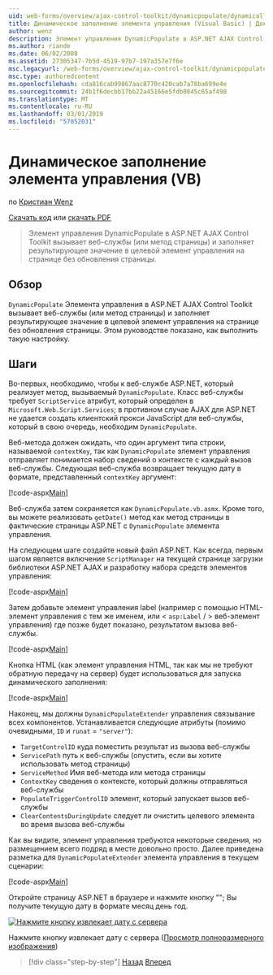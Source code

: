 ```yaml
---
uid: web-forms/overview/ajax-control-toolkit/dynamicpopulate/dynamically-populating-a-control-vb
title: Динамическое заполнение элемента управления (Visual Basic) | Документация Майкрософт
author: wenz
description: Элемент управления DynamicPopulate в ASP.NET AJAX Control Toolkit вызывает веб-службы (или метод страницы) и заполняет результирующее значение в целевой элемент управления на t...
ms.author: riande
ms.date: 06/02/2008
ms.assetid: 27305347-7b5d-4519-97b7-197a357e7f6e
msc.legacyurl: /web-forms/overview/ajax-control-toolkit/dynamicpopulate/dynamically-populating-a-control-vb
msc.type: authoredcontent
ms.openlocfilehash: cda816cab99867aac8770c420cab7a78ba699e4e
ms.sourcegitcommit: 24b1f6decbb17bb22a45166e5fdb0845c65af498
ms.translationtype: MT
ms.contentlocale: ru-RU
ms.lasthandoff: 03/01/2019
ms.locfileid: "57052031"
---
```

<a name="dynamically-populating-a-control-vb"></a>Динамическое заполнение элемента управления (VB)
====================
по [Кристиан Wenz](https://github.com/wenz)

[Скачать код](http://download.microsoft.com/download/d/8/f/d8f2f6f9-1b7c-46ad-9252-e1fc81bdea3e/dynamicpopulate0.vb.zip) или [скачать PDF](http://download.microsoft.com/download/b/6/a/b6ae89ee-df69-4c87-9bfb-ad1eb2b23373/dynamicpopulate0VB.pdf)

> Элемент управления DynamicPopulate в ASP.NET AJAX Control Toolkit вызывает веб-службы (или метод страницы) и заполняет результирующее значение в целевой элемент управления на странице без обновления страницы.


## <a name="overview"></a>Обзор

`DynamicPopulate` Элемента управления в ASP.NET AJAX Control Toolkit вызывает веб-службы (или метод страницы) и заполняет результирующее значение в целевой элемент управления на странице без обновления страницы. Этом руководстве показано, как выполнить такую настройку.

## <a name="steps"></a>Шаги

Во-первых, необходимо, чтобы к веб-службе ASP.NET, который реализует метод, вызываемый `DynamicPopulate`. Класс веб-службы требует `ScriptService` атрибут, который определен в `Microsoft.Web.Script.Services`; в противном случае AJAX для ASP.NET не удается создать клиентский прокси JavaScript для веб-службы, который в свою очередь, необходим `DynamicPopulate`.

Веб-метода должен ожидать, что один аргумент типа строки, называемой `contextKey`, так как `DynamicPopulate` элемент управления отправляет понимается набор сведений о контексте с каждый вызов веб-службы. Следующая веб-служба возвращает текущую дату в формате, представленный `contextKey` аргумент:

[!code-aspx[Main](dynamically-populating-a-control-vb/samples/sample1.aspx)]

Веб-служба затем сохраняется как `DynamicPopulate.vb.asmx`. Кроме того, вы можете реализовать `getDate()` метод как метод страницы в фактические страницы ASP.NET с `DynamicPopulate` элемента управления.

На следующем шаге создайте новый файл ASP.NET. Как всегда, первым шагом является включение `ScriptManager` на текущей странице загрузки библиотеки ASP.NET AJAX и разработку набора средств элементов управления:

[!code-aspx[Main](dynamically-populating-a-control-vb/samples/sample2.aspx)]

Затем добавьте элемент управления label (например с помощью HTML-элемент управления с тем же именем, или &lt; `asp:Label`  / &gt; веб-элемент управления) где позже будет показано, результатом вызова веб-службы.

[!code-aspx[Main](dynamically-populating-a-control-vb/samples/sample3.aspx)]

Кнопка HTML (как элемент управления HTML, так как мы не требуют обратную передачу на сервер) будет использоваться для запуска динамического заполнения:

[!code-aspx[Main](dynamically-populating-a-control-vb/samples/sample4.aspx)]

Наконец, мы должны `DynamicPopulateExtender` управления связывание всех компонентов. Устанавливается следующие атрибуты (помимо очевидными, `ID` и `runat` = `"server"`):

- `TargetControlID` куда поместить результат из вызова веб-службы
- `ServicePath` путь к веб-службы (опустить, если вы хотите использовать метод страницы)
- `ServiceMethod` Имя веб-метода или метода страницы
- `ContextKey` сведения о контексте, который должны отправляться веб-службы
- `PopulateTriggerControlID` элемент, который запускает вызов веб-службы
- `ClearContentsDuringUpdate` следует ли очистить целевого элемента во время вызова веб-службы

Как вы видите, элемент управления требуются некоторые сведения, но размещением всего подряд в месте довольно просто. Далее приведена разметка для `DynamicPopulateExtender` элемента управления в текущем сценарии:

[!code-aspx[Main](dynamically-populating-a-control-vb/samples/sample5.aspx)]

Откройте страницу ASP.NET в браузере и нажмите кнопку ""; Вы получите текущую дату в формате месяц день год.


[![Нажмите кнопку извлекает дату с сервера](dynamically-populating-a-control-vb/_static/image2.png)](dynamically-populating-a-control-vb/_static/image1.png)

Нажмите кнопку извлекает дату с сервера ([Просмотр полноразмерного изображения](dynamically-populating-a-control-vb/_static/image3.png))

> [!div class="step-by-step"]
> [Назад](using-dynamicpopulate-with-a-user-control-and-javascript-cs.md)
> [Вперед](dynamically-populating-a-control-using-javascript-code-vb.md)
